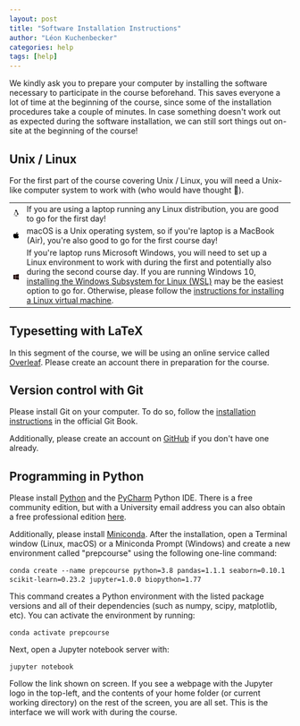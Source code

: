 ```yaml
---
layout: post
title: "Software Installation Instructions"
author: "Léon Kuchenbecker"
categories: help
tags: [help]
---
```


We kindly ask you to prepare your computer by installing the software necessary
to participate in the course beforehand. This saves everyone a lot of time at
the beginning of the course, since some of the installation procedures take a
couple of minutes. In case something doesn't work out as expected during the
software installation, we can still sort things out on-site at the beginning of
the course!

## Unix / Linux

For the first part of the course covering Unix / Linux, you will need a
Unix-like computer system to work with (who would have thought 🙂).

<table style="border-collapse: collapse; border:none; max-width:800px; margin:auto">
<tr><td style="border:none"><img style="width:60px;" src="/assets/img/linux_logo.svg"/></td><td style="border:none">
If you are using a laptop running any Linux distribution, you are good to go for the first day!
</td></tr>
<tr><td style="border:none"><img style="width:60px;" src="/assets/img/mac_logo.svg"/></td><td style="border:none">
macOS is a Unix operating system, so if you're laptop is a MacBook (Air), you're also good to go for the first course day!
</td></tr>
<tr><td style="border:none"><img style="width:60px;" src="/assets/img/windows_logo.svg"/></td><td style="border:none">
If you're laptop runs Microsoft Windows, you will need to set up a Linux
environment to work with during the first and potentially also during the
second course day. If you are running Windows 10, <a href="https://www.windowscentral.com/install-windows-subsystem-linux-windows-10">installing the Windows
Subsystem for Linux (WSL)</a> may be the easiest option to go for. Otherwise, please follow the <a href="/help/vm-install.html">instructions for installing a Linux virtual machine</a>.
</td></tr>
</table>

## Typesetting with LaTeX

In this segment of the course, we will be using an online service called
[Overleaf](https://www.overleaf.com/). Please create an account there in preparation for the course.

## Version control with Git

Please install Git on your computer. To do so, follow the [installation
instructions](https://git-scm.com/book/en/v2/Getting-Started-Installing-Git) in
the official Git Book.

Additionally, please create an account on [GitHub](https://github.com) if you don't have one already.

## Programming in Python

Please install [Python](https://www.python.org/downloads/) and the
[PyCharm](https://www.jetbrains.com/pycharm/) Python IDE. There is a free
community edition, but with a University email address you can also obtain a
free professional edition
[here](https://www.jetbrains.com/community/education/#students).

Additionally, please install
[Miniconda](https://docs.conda.io/en/latest/miniconda.html). After the
installation, open a Terminal window (Linux, macOS) or a Miniconda Prompt
(Windows) and create a new environment called "prepcourse" using the following
one-line command:

    conda create --name prepcourse python=3.8 pandas=1.1.1 seaborn=0.10.1 scikit-learn=0.23.2 jupyter=1.0.0 biopython=1.77

This command creates a Python environment with the listed package versions and
all of their dependencies (such as numpy, scipy, matplotlib, etc). You can
activate the environment by running:

    conda activate prepcourse

Next, open a Jupyter notebook server with:

    jupyter notebook

Follow the link shown on screen. If you see a webpage with the Jupyter logo in
the top-left, and the contents of your home folder (or current working
directory) on the rest of the screen, you are all set. This is the interface we
will work with during the course.
